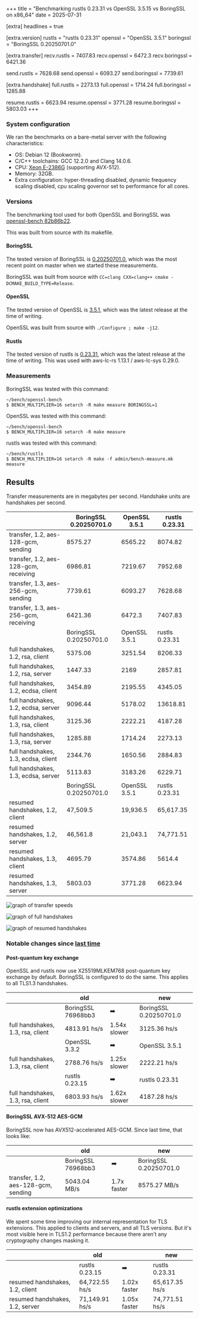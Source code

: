 +++
title = "Benchmarking rustls 0.23.31 vs OpenSSL 3.5.15 vs BoringSSL on x86_64"
date = 2025-07-31

[extra]
headlines = true

[extra.version]
rustls = "rustls 0.23.31"
openssl = "OpenSSL 3.5.1"
boringssl = "BoringSSL 0.20250701.0"

[extra.transfer]
recv.rustls = 7407.83
recv.openssl = 6472.3
recv.boringssl = 6421.36

send.rustls = 7628.68
send.openssl = 6093.27
send.boringssl = 7739.61

[extra.handshake]
full.rustls = 2273.13
full.openssl = 1714.24
full.boringssl = 1285.88

resume.rustls = 6623.94
resume.openssl = 3771.28
resume.boringssl = 5803.03
+++

### System configuration

We ran the benchmarks on a bare-metal server with the following characteristics:

- OS: Debian 12 (Bookworm).
- C/C++ toolchains: GCC 12.2.0 and Clang 14.0.6.
- CPU: [Xeon E-2386G](https://www.intel.com/content/www/us/en/products/sku/214806/intel-xeon-e2386g-processor-12m-cache-3-50-ghz/specifications.html) (supporting AVX-512).
- Memory: 32GB.
- Extra configuration: hyper-threading disabled, dynamic frequency scaling disabled, cpu scaling
  governor set to performance for all cores.

### Versions
The benchmarking tool used for both OpenSSL and BoringSSL was [openssl-bench 82b86b22](https://github.com/ctz/openssl-bench/tree/82b86b22).

This was built from source with its makefile.

#### BoringSSL
The tested version of BoringSSL is [0.20250701.0](https://github.com/google/boringssl/tree/0.20250701.0), which was the most recent point on master
when we started these measurements.

BoringSSL was built from source with `CC=clang CXX=clang++ cmake -DCMAKE_BUILD_TYPE=Release`.

#### OpenSSL
The tested version of OpenSSL is [3.5.1](https://github.com/openssl/openssl/tree/openssl-3.5.1), which was the latest release at the time of writing.

OpenSSL was built from source with `./Configure ; make -j12`.

#### Rustls
The tested version of rustls is [0.23.31](https://github.com/rustls/rustls/releases/tag/v%2F0.23.31), which was the latest release at the time of writing.
This was used with aws-lc-rs 1.13.1 / aws-lc-sys 0.29.0.


### Measurements
BoringSSL was tested with this command:

```shell
~/bench/openssl-bench
$ BENCH_MULTIPLIER=16 setarch -R make measure BORINGSSL=1
```

OpenSSL was tested with this command:

```shell
~/bench/openssl-bench
$ BENCH_MULTIPLIER=16 setarch -R make measure
```

rustls was tested with this command:

```shell
~/bench/rustls
$ BENCH_MULTIPLIER=16 setarch -R make -f admin/bench-measure.mk measure
```

## Results

Transfer measurements are in megabytes per second.
Handshake units are handshakes per second.

|  | BoringSSL 0.20250701.0 | OpenSSL 3.5.1 | rustls 0.23.31 |
| -- | -- | -- | -- |
transfer, 1.2, aes-128-gcm, sending   | 8575.27 | 6565.22 | 8074.82 |
transfer, 1.2, aes-128-gcm, receiving | 6986.81 | 7219.67 | 7952.68 |
transfer, 1.3, aes-256-gcm, sending   | 7739.61 | 6093.27 | 7628.68 |
transfer, 1.3, aes-256-gcm, receiving | 6421.36 | 6472.3  | 7407.83 |
|  | BoringSSL 0.20250701.0 | OpenSSL 3.5.1 | rustls 0.23.31 |
full handshakes, 1.2, rsa, client   | 5375.06 | 3251.54 | 8206.33
full handshakes, 1.2, rsa, server   | 1447.33 | 2169    | 2857.81
full handshakes, 1.2, ecdsa, client | 3454.89 | 2195.55 | 4345.05
full handshakes, 1.2, ecdsa, server | 9096.44 | 5178.02 | 13618.81
full handshakes, 1.3, rsa, client   | 3125.36 | 2222.21 | 4187.28
full handshakes, 1.3, rsa, server   | 1285.88 | 1714.24 | 2273.13
full handshakes, 1.3, ecdsa, client | 2344.76 | 1650.56 | 2884.83
full handshakes, 1.3, ecdsa, server | 5113.83 | 3183.26 | 6229.71
|  | BoringSSL 0.20250701.0 | OpenSSL 3.5.1 | rustls 0.23.31 |
resumed handshakes, 1.2, client | 47,509.5 | 19,936.5 | 65,617.35
resumed handshakes, 1.2, server | 46,561.8 | 21,043.1 | 74,771.51
resumed handshakes, 1.3, client | 4695.79 |  3574.86 | 5614.4
resumed handshakes, 1.3, server | 5803.03 |  3771.28 | 6623.94

![graph of transfer speeds](/2025-07-31-transfer.svg)

![graph of full handshakes](/2025-07-31-full-handshake.svg)

![graph of resumed handshakes](/2025-07-31-resumed-handshake.svg)


### Notable changes since [last time](/perf/2024-10-18-report)

#### Post-quantum key exchange
OpenSSL and rustls now use X25519MLKEM768 post-quantum key exchange by default.
BoringSSL is configured to do the same.  This applies to all TLS1.3 handshakes.

| | old | | new |
| -- | -- | -- | -- |
|  | BoringSSL 76968bb3 |   ➡️   | BoringSSL 0.20250701.0 |
full handshakes, 1.3, rsa, client   | 4813.91 hs/s | 1.54x slower | 3125.36 hs/s |
|  | OpenSSL 3.3.2 |   ➡️   | OpenSSL 3.5.1 |
full handshakes, 1.3, rsa, client   | 2788.76 hs/s | 1.25x slower | 2222.21 hs/s |
|  | rustls 0.23.15 |   ➡️   | rustls 0.23.31 |
full handshakes, 1.3, rsa, client   | 6803.93 hs/s | 1.62x slower | 4187.28 hs/s |

#### BoringSSL AVX-512 AES-GCM
BoringSSL now has AVX512-accelerated AES-GCM.  Since last time, that looks like:

| | old | | new |
| -- | -- | -- | -- |
|  | BoringSSL 76968bb3 |   ➡️   | BoringSSL 0.20250701.0 |
transfer, 1.2, aes-128-gcm, sending   | 5043.04 MB/s |  1.7x faster | 8575.27 MB/s |

#### rustls extension optimizations
We spent some time improving our internal representation for TLS extensions.  This applied
to clients and servers, and all TLS versions.  But it's most visible here in TLS1.2
performance because there aren't any cryptography changes masking it.

| | old | | new |
| -- | -- | -- | -- |
|  | rustls 0.23.15 |   ➡️   | rustls 0.23.31 |
resumed handshakes, 1.2, client   | 64,722.55 hs/s |  1.02x faster | 65,617.35 hs/s |
resumed handshakes, 1.2, server   | 71,149.91 hs/s |  1.05x faster | 74,771.51 hs/s |
